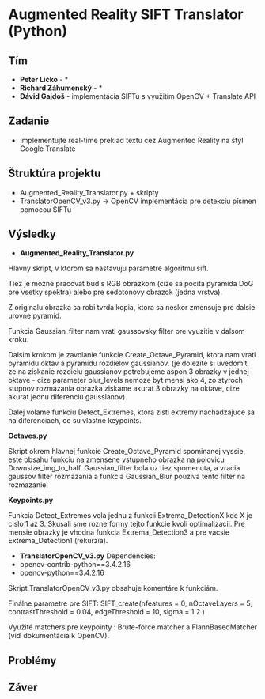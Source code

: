 # Augmented Reality SIFT Translator (Python)

## Tím
* **Peter Ličko** - *
* **Richard Záhumenský** - *
* **Dávid Gajdoš** - implementácia SIFTu s využitím OpenCV + Translate API

## Zadanie
* Implementujte real-time preklad textu cez Augmented Reality na štýl Google Translate 

## Štruktúra projektu
* Augmented_Reality_Translator.py + skripty 
* TranslatorOpenCV_v3.py -> OpenCV implementácia pre detekciu písmen pomocou SIFTu 

## Výsledky

* **Augmented_Reality_Translator.py**

Hlavny skript, v ktorom sa nastavuju parametre algoritmu sift.

Tiez je mozne pracovat bud s RGB obrazkom (cize sa pocita pyramida DoG pre vsetky spektra) alebo pre sedotonovy obrazok (jedna vrstva).

Z originalu obrazka sa robi tvrda kopia, ktora sa neskor zmensuje pre dalsie urovne pyramid.

Funkcia Gaussian_filter nam vrati gaussovsky filter pre vyuzitie v dalsom kroku.

Dalsim krokom je zavolanie funkcie Create_Octave_Pyramid, ktora nam vrati pyramidu oktav a pyramidu rozdielov gaussianov. (je dolezite si uvedomit, ze na ziskanie rozdielu gaussianov potrebujeme aspon 3 obrazky v jednej oktave - cize parameter blur_levels nemoze byt mensi ako 4, zo styroch stupnov rozmazania obrazka ziskame akurat 3 obrazky na oktave, cize akurat jednu diferenciu gaussianov).

Dalej volame funkciu Detect_Extremes, ktora zisti extremy nachadzajuce sa na diferenciach, co su vlastne keypoints.


**Octaves.py**

Skript okrem hlavnej funkcie Create_Octave_Pyramid spominanej vyssie, este obsahu funkciu na zmensene vstupneho obrazka na polovicu Downsize_img_to_half.
Gaussian_filter bola uz tiez spomenuta, a vracia gaussov filter rozmazania a funkcia Gaussian_Blur pouziva tento filter na rozmazanie.


**Keypoints.py**

Funkcia Detect_Extremes vola jednu z funkcii Extrema_DetectionX kde X je cislo 1 az 3. Skusali sme rozne formy tejto funkcie kvoli optimalizacii. Pre mensie obrazky je vhodna funkcia Extrema_Detection3 a pre vacsie Extrema_Detection1 (rekurzia).

* **TranslatorOpenCV_v3.py**
Dependencies: 
* opencv-contrib-python==3.4.2.16 
* opencv-python==3.4.2.16

Skript TranslatorOpenCV_v3.py obsahuje komentáre k funkciám. 

Finálne parametre pre SIFT: SIFT_create(nfeatures = 0,
                            		nOctaveLayers = 5,
                            		contrastThreshold = 0.04,
                            		edgeThreshold = 10,
                            		sigma = 1.2 )
                                
Využité matchers pre keypointy : Brute-force matcher a FlannBasedMatcher (viď dokumentácia k OpenCV).

## Problémy

## Záver

